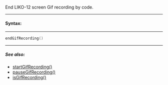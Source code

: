 End LIKO-12 screen Gif recording by code.

---

#### Syntax:

---

```lua
endGifRecording()
```

---

##### See also:

* [startGifRecording()](startGifRecording.md)
* [pauseGifRecording()](pauseGifRecording.md)
* [isGifRecording()](isGifRecording.md)